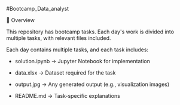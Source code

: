 #Bootcamp_Data_analyst

📌 Overview

This repository has bootcamp tasks. Each day's work is divided into multiple tasks, with relevant files included.

Each day contains multiple tasks, and each task includes:

* solution.ipynb -> Jupyter Notebook for implementation

* data.xlsx -> Dataset required for the task

* output.jpg -> Any generated output (e.g., visualization images)

* README.md -> Task-specific explanations
